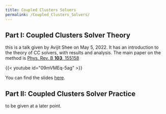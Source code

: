 ```yaml
---
title: Coupled Clusters Solvers
permalink: /Coupled_Clusters_Solvers/
---
```


## Part I: Coupled Clusters Solver Theory

this is a talk given by Avijit Shee on May 5, 2022. It has an
introduction to the theory of CC solvers, with results and analysis. The
main paper on the method is [Phys. Rev. B **103**, 155158](https://journals.aps.org/prb/abstract/10.1103/PhysRevB.103.155158)

{{< youtube id="09mVMEq-5ag" >}}

You can find the slides
[here](/files/Talk_ccgf.pdf).

## Part II: Coupled Clusters Solver Practice

to be given at a later point.